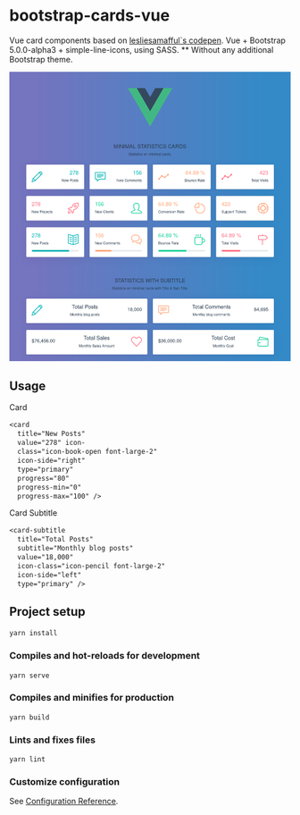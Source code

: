# bootstrap-cards-vue

Vue card components based on [lesliesamafful`s codepen](https://codepen.io/lesliesamafful/pen/oNXgmBG).
Vue + Bootstrap 5.0.0-alpha3 + simple-line-icons, using SASS.
** Without any additional Bootstrap theme.

![Screenshot](./screenshot.png)

## Usage

Card
```vue
<card
  title="New Posts"
  value="278" icon-
  class="icon-book-open font-large-2"
  icon-side="right"
  type="primary"
  progress="80"
  progress-min="0"
  progress-max="100" />
```

Card Subtitle
```vue
<card-subtitle
  title="Total Posts"
  subtitle="Monthly blog posts"
  value="18,000"
  icon-class="icon-pencil font-large-2"
  icon-side="left"
  type="primary" />
```

## Project setup
```
yarn install
```

### Compiles and hot-reloads for development
```
yarn serve
```

### Compiles and minifies for production
```
yarn build
```

### Lints and fixes files
```
yarn lint
```

### Customize configuration
See [Configuration Reference](https://cli.vuejs.org/config/).
